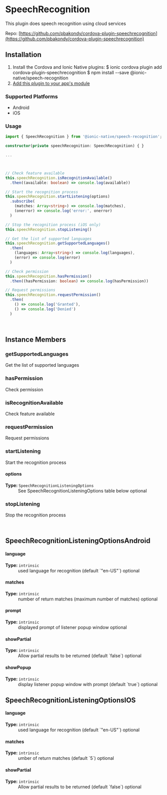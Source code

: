 # SpeechRecognition 


This plugin does speech recognition using cloud services


Repo: [https://github.com/pbakondy/cordova-plugin-speechrecognition](https://github.com/pbakondy/cordova-plugin-speechrecognition)



## Installation 

<ol>
<li>Install the Cordova and Ionic Native plugins:
<code-block language="shell">$ ionic cordova plugin add cordova-plugin-speechrecognition
$ npm install --save @ionic-native/speech-recognition
</code-block>
</li>
<li><a href="/docs/native/#Add_Plugins_to_Your_App_Module">Add this plugin to your app's module</a></li>
</ol>



### Supported Platforms

* Android
* iOS




### Usage


```typescript
import { SpeechRecognition } from '@ionic-native/speech-recognition';

constructor(private speechRecognition: SpeechRecognition) { }

...



// Check feature available
this.speechRecognition.isRecognitionAvailable()
  .then((available: boolean) => console.log(available))

// Start the recognition process
this.speechRecognition.startListening(options)
  .subscribe(
    (matches: Array<string>) => console.log(matches),
    (onerror) => console.log('error:', onerror)
  )

// Stop the recognition process (iOS only)
this.speechRecognition.stopListening()

// Get the list of supported languages
this.speechRecognition.getSupportedLanguages()
  .then(
    (languages: Array<string>) => console.log(languages),
    (error) => console.log(error)
  )

// Check permission
this.speechRecognition.hasPermission()
  .then((hasPermission: boolean) => console.log(hasPermission))

// Request permissions
this.speechRecognition.requestPermission()
  .then(
    () => console.log('Granted'),
    () => console.log('Denied')
  )

```




<p><br></p>

## Instance Members

### getSupportedLanguages

Get the list of supported languages

### hasPermission

Check permission

### isRecognitionAvailable

Check feature available

### requestPermission

Request permissions

### startListening

Start the recognition process

<dl>
<dt><h4>options</h4><strong>Type: </strong><code>SpeechRecognitionListeningOptions</code></dt>
<dd>See SpeechRecognitionListeningOptions table below <span class="tag">optional</span></dd>
</dl>

### stopListening

Stop the recognition process

<p><br></p>

## SpeechRecognitionListeningOptionsAndroid

<dl>
<dt><h4>language</h4><strong>Type: </strong><code>intrinsic</code></dt>
<dd>used language for recognition (default `"en-US"`) <span class="tag">optional</span></dd><dt><h4>matches</h4><strong>Type: </strong><code>intrinsic</code></dt>
<dd>number of return matches (maximum number of matches) <span class="tag">optional</span></dd><dt><h4>prompt</h4><strong>Type: </strong><code>intrinsic</code></dt>
<dd>displayed prompt of listener popup window <span class="tag">optional</span></dd><dt><h4>showPartial</h4><strong>Type: </strong><code>intrinsic</code></dt>
<dd>Allow partial results to be returned (default `false`) <span class="tag">optional</span></dd><dt><h4>showPopup</h4><strong>Type: </strong><code>intrinsic</code></dt>
<dd>display listener popup window with prompt (default `true`) <span class="tag">optional</span></dd>
</dl>

## SpeechRecognitionListeningOptionsIOS

<dl>
<dt><h4>language</h4><strong>Type: </strong><code>intrinsic</code></dt>
<dd>used language for recognition (default `"en-US"`) <span class="tag">optional</span></dd><dt><h4>matches</h4><strong>Type: </strong><code>intrinsic</code></dt>
<dd>umber of return matches (default `5`) <span class="tag">optional</span></dd><dt><h4>showPartial</h4><strong>Type: </strong><code>intrinsic</code></dt>
<dd>Allow partial results to be returned (default `false`) <span class="tag">optional</span></dd>
</dl>


